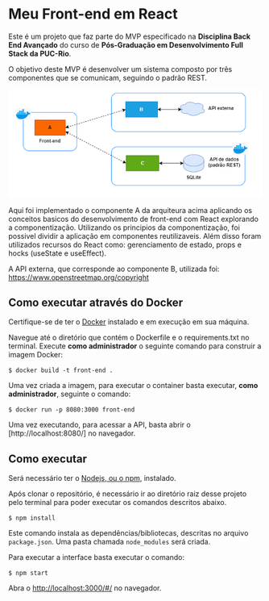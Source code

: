 # Meu Front-end em React

Este é um projeto que faz parte do MVP especificado na **Disciplina Back End Avançado** do curso de **Pós-Graduação em Desenvolvimento Full Stack da PUC-Rio**. 

O objetivo deste MVP é desenvolver um sistema composto por três componentes que se comunicam, seguindo o padrão REST.

![alt text](arquitetura-projeto.png)

Aqui foi implementado o componente A da arquiteura acima aplicando os conceitos basicos do desenvolvimento de front-end com React explorando a componentização. 
Utilizando os principios da componentização, foi possivel dividir a aplicação em componentes reutilizaveis. 
Além disso foram utilizados recursos do React como: gerenciamento de estado, props e hocks (useState e useEffect).

A API externa, que corresponde ao componente B, utilizada foi: https://www.openstreetmap.org/copyright 


## Como executar através do Docker

Certifique-se de ter o [Docker](https://docs.docker.com/engine/install/) instalado e em execução em sua máquina.

Navegue até o diretório que contém o Dockerfile e o requirements.txt no terminal.
Execute **como administrador** o seguinte comando para construir a imagem Docker:

```
$ docker build -t front-end .
```

Uma vez criada a imagem, para executar o container basta executar, **como administrador**, seguinte o comando:

```
$ docker run -p 8080:3000 front-end
```

Uma vez executando, para acessar a API, basta abrir o [http://localhost:8080/] no navegador.

## Como executar

Será necessário ter o [Nodejs, ou o npm,](https://nodejs.org/en/download/) instalado. 

Após clonar o repositório, é necessário ir ao diretório raiz desse projeto pelo terminal para poder executar os comandos descritos abaixo.

```
$ npm install
```

Este comando instala as dependências/bibliotecas, descritas no arquivo `package.json`. Uma pasta chamada `node_modules` será criada.

Para executar a interface basta executar o comando: 

```
$ npm start
```

Abra o [http://localhost:3000/#/](http://localhost:3000/#/) no navegador.